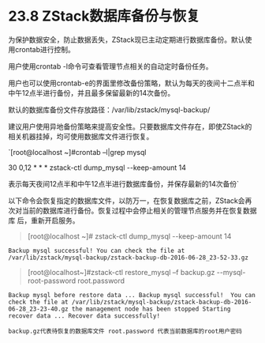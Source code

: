 # 23.8 ZStack数据库备份与恢复  

为保护数据安全，防止数据丢失，ZStack现已主动定期进行数据库备份。默认使用crontab进行控制。

用户使用crontab -l命令可查看管理节点相关的自动定时备份任务。

用户也可以使用crontab-e的界面里修改备份策略，默认为每天的夜间十二点半和中午12点半进行备份，并且最多保留最新的14次备份。

默认的数据库备份文件存放路径：/var/lib/zstack/mysql-backup/

建议用户使用异地备份策略来提高安全性。只要数据库文件存在，即使ZStack的相关机器挂掉，均可使用数据库文件进行恢复。

`[root@localhost ~]#crontab –l|grep mysql

30 0,12 * * * zstack-ctl dump_mysql --keep-amount 14

表示每天夜间12点半和中午12点半进行数据库备份，并保存最新的14次备份`

以下命令会恢复指定的数据库文件，以防万一，在恢复数据库之前，ZStack会再次对当前的数据库进行备份。恢复过程中会停止相关的管理节点服务并在恢复数据库
后，重新开启服务。

> [root@localhost ~]# zstack-ctl dump_mysql --keep-amount 14

`Backup mysql successful! You can check the file at /var/lib/zstack/mysql-backup/zstack-backup-db-2016-06-28_23-52-33.gz`                                                                                                                       
> [root@localhost~]#zstack-ctl restore_mysql –f backup.gz --mysql-root-password root.password

`Backup mysql before restore data ...
Backup mysql successful! 
You can check the file at /var/lib/zstack/mysql-backup/zstack-backup-db-2016-06-28_23-23-40.gz
the management node has been stopped
Starting recover data ...
Recover data successfully!`

`backup.gz代表待恢复的数据库文件
root.password 代表当前数据库的root用户密码`


